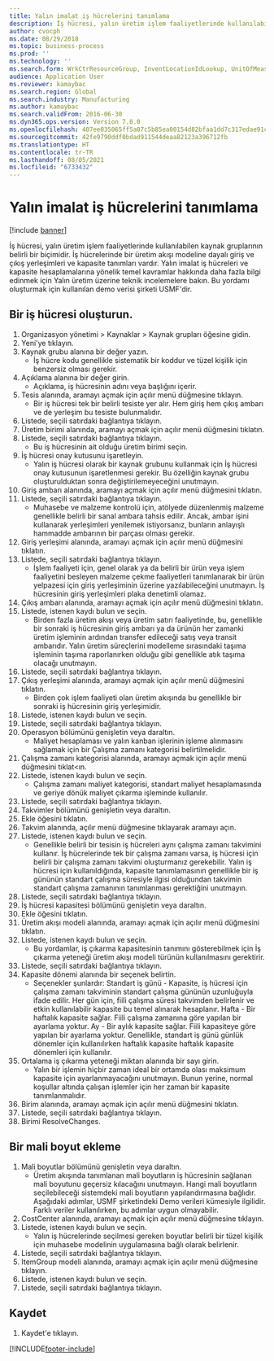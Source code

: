 ```yaml
---
title: Yalın imalat iş hücrelerini tanımlama
description: İş hücresi, yalın üretim işlem faaliyetlerinde kullanılabilen kaynak gruplarının belirli bir biçimidir.
author: cvocph
ms.date: 08/29/2018
ms.topic: business-process
ms.prod: ''
ms.technology: ''
ms.search.form: WrkCtrResourceGroup, InventLocationIdLookup, UnitOfMeasureLookup, DimensionLookup
audience: Application User
ms.reviewer: kamaybac
ms.search.region: Global
ms.search.industry: Manufacturing
ms.author: kamaybac
ms.search.validFrom: 2016-06-30
ms.dyn365.ops.version: Version 7.0.0
ms.openlocfilehash: 407ee035065ff5a07c5b85ea00154d82bfaa1dd7c317edae91c0b20878c10f7b
ms.sourcegitcommit: 42fe9790ddf0bdad911544deaa82123a396712fb
ms.translationtype: HT
ms.contentlocale: tr-TR
ms.lasthandoff: 08/05/2021
ms.locfileid: "6733432"
---
```

# <a name="define-lean-manufacturing-work-cells"></a>Yalın imalat iş hücrelerini tanımlama

[!include [banner](../../includes/banner.md)]

İş hücresi, yalın üretim işlem faaliyetlerinde kullanılabilen kaynak gruplarının belirli bir biçimidir. İş hücrelerinde bir üretim akışı modeline dayalı giriş ve çıkış yerleşimleri ve kapasite tanımları vardır. Yalın imalat iş hücreleri ve kapasite hesaplamalarına yönelik temel kavramlar hakkında daha fazla bilgi edinmek için Yalın üretim üzerine teknik incelemelere bakın. Bu yordamı oluşturmak için kullanılan demo verisi şirketi USMF'dir.


## <a name="create-a-work-cell"></a>Bir iş hücresi oluşturun. 
1. Organizasyon yönetimi > Kaynaklar > Kaynak grupları öğesine gidin.
2. Yeni'ye tıklayın.
3. Kaynak grubu alanına bir değer yazın.
    * İş hücre kodu genellikle sistematik bir koddur ve tüzel kişilik için benzersiz olması gerekir.  
4. Açıklama alanına bir değer girin.
    * Açıklama, iş hücresinin adını veya başlığını içerir.  
5. Tesis alanında, aramayı açmak için açılır menü düğmesine tıklayın.
    * Bir iş hücresi tek bir belirli tesiste yer alır. Hem giriş hem çıkış ambarı ve de yerleşim bu tesiste bulunmalıdır.  
6. Listede, seçili satırdaki bağlantıya tıklayın.
7. Üretim birimi alanında, aramayı açmak için açılır menü düğmesini tıklatın.
8. Listede, seçili satırdaki bağlantıya tıklayın.
    * Bu iş hücresinin ait olduğu üretim birimi seçin.  
9. İş hücresi onay kutusunu işaretleyin.
    * Yalın iş hücresi olarak bir kaynak grubunu kullanmak için İş hücresi onay kutusunun işaretlenmesi gerekir.  Bu özelliğin kaynak grubu oluşturulduktan sonra değiştirilemeyeceğini unutmayın.  
10. Giriş ambarı alanında, aramayı açmak için açılır menü düğmesini tıklatın.
11. Listede, seçili satırdaki bağlantıya tıklayın.
    * Muhasebe ve malzeme kontrolü için, atölyede düzenlenmiş malzeme genellikle belirli bir sanal ambara tahsis edilir. Ancak, ambar işini kullanarak yerleşimleri yenilemek istiyorsanız, bunların anlayışlı hammadde ambarının bir parçası olması gerekir.  
12. Giriş yerleşimi alanında, aramayı açmak için açılır menü düğmesini tıklatın.
13. Listede, seçili satırdaki bağlantıya tıklayın.
    * İşlem faaliyeti için, genel olarak ya da belirli bir ürün veya işlem faaliyetini besleyen malzeme çekme faaliyetleri tanımlanarak bir ürün yelpazesi için giriş yerleşiminin üzerine yazılabileceğini unutmayın. İş hücresinin giriş yerleşimleri plaka denetimli olamaz.  
14. Çıkış ambarı alanında, aramayı açmak için açılır menü düğmesini tıklatın.
15. Listede, istenen kaydı bulun ve seçin.
    * Birden fazla üretim akışı veya üretim satırı faaliyetinde, bu, genellikle bir sonraki iş hücresinin giriş ambarı ya da ürünün her zamanki üretim işleminin ardından transfer edileceği satış veya transit ambarıdır. Yalın üretim süreçlerini modelleme sırasındaki taşıma işleminin taşıma raporlanırken olduğu gibi genellikle atık taşıma olacağı unutmayın.  
16. Listede, seçili satırdaki bağlantıya tıklayın.
17. Çıkış yerleşimi alanında, aramayı açmak için açılır menü düğmesini tıklatın.
    * Birden çok işlem faaliyeti olan üretim akışında bu genellikle bir sonraki iş hücresinin giriş yerleşimidir.  
18. Listede, istenen kaydı bulun ve seçin.
19. Listede, seçili satırdaki bağlantıya tıklayın.
20. Operasyon bölümünü genişletin veya daraltın.
    * Maliyet hesaplaması ve yalın kanban işlerinin işleme alınmasını sağlamak için bir Çalışma zamanı kategorisi belirtilmelidir.  
21. Çalışma zamanı kategorisi alanında, aramayı açmak için açılır menü düğmesini tıklat<ın.
22. Listede, istenen kaydı bulun ve seçin.
    * Çalışma zamanı maliyet kategorisi, standart maliyet hesaplamasında ve geriye dönük maliyet çıkarma işleminde kullanılır.  
23. Listede, seçili satırdaki bağlantıya tıklayın.
24. Takvimler bölümünü genişletin veya daraltın.
25. Ekle öğesini tıklatın.
26. Takvim alanında, açılır menü düğmesine tıklayarak aramayı açın.
27. Listede, istenen kaydı bulun ve seçin.
    * Genellikle belirli bir tesisin iş hücreleri aynı çalışma zamanı takvimini kullanır. İş hücrelerinde tek bir çalışma zamanı varsa, iş hücresi için belirli bir çalışma zamanı takvimi oluşturmanız gerekebilir. Yalın iş hücresi için kullanıldığında, kapasite tanımlamasının genellikle bir iş gününün standart çalışma süresiyle ilgisi olduğundan takvimin standart çalışma zamanının tanımlanması gerektiğini unutmayın.  
28. Listede, seçili satırdaki bağlantıya tıklayın.
29. İş hücresi kapasitesi bölümünü genişletin veya daraltın.
30. Ekle öğesini tıklatın.
31. Üretim akışı modeli alanında, aramayı açmak için açılır menü düğmesini tıklatın.
32. Listede, istenen kaydı bulun ve seçin.
    * Bu yordamlar, iş çıkarma kapasitesinin tanımını gösterebilmek için İş çıkarma yeteneği üretim akışı modeli türünün kullanılmasını gerektirir.  
33. Listede, seçili satırdaki bağlantıya tıklayın.
34. Kapasite dönemi alanında bir seçenek belirtin.
    * Seçenekler şunlardır:   Standart iş günü - Kapasite, iş hücresi için çalışma zamanı takviminin standart çalışma gününün uzunluğuyla ifade edilir. Her gün için, fiili çalışma süresi takvimden belirlenir ve etkin kullanılabilir kapasite bu temel alınarak hesaplanır.   Hafta - Bir haftalık kapasite sağlar. Fiili çalışma zamanına göre yapılan bir ayarlama yoktur.   Ay - Bir aylık kapasite sağlar. Fiili kapasiteye göre yapılan bir ayarlama yoktur.   Genellikle, standart iş günü günlük dönemler için kullanılırken haftalık kapasite haftalık kapasite dönemleri için kullanılır.  
35. Ortalama iş çıkarma yeteneği miktarı alanında bir sayı girin.
    * Yalın bir işlemin hiçbir zaman ideal bir ortamda olası maksimum kapasite için ayarlanmayacağını unutmayın. Bunun yerine, normal koşullar altında çalışan işlemler için her zaman bir kapasite tanımlanmalıdır.  
36. Birim alanında, aramayı açmak için açılır menü düğmesini tıklatın.
37. Listede, seçili satırdaki bağlantıya tıklayın.
38. Birimi ResolveChanges.

## <a name="add-a-financial-dimension"></a>Bir mali boyut ekleme
1. Mali boyutlar bölümünü genişletin veya daraltın.
    * Üretim akışında tanımlanan mali boyutların iş hücresinin sağlanan mali boyutunu geçersiz kılacağını unutmayın.    Hangi mali boyutların seçilebileceği sistemdeki mali boyutların yapılandırmasına bağlıdır. Aşağıdaki adımlar, USMF şirketindeki Demo verileri kümesiyle ilgilidir. Farklı veriler kullanılırken, bu adımlar uygun olmayabilir.  
2. CostCenter alanında, aramayı açmak için açılır menü düğmesine tıklayın.
3. Listede, istenen kaydı bulun ve seçin.
    * Yalın iş hücrelerinde seçilmesi gereken boyutlar belirli bir tüzel kişilik için muhasebe modelinin uygulamasına bağlı olarak belirlenir.  
4. Listede, seçili satırdaki bağlantıya tıklayın.
5. ItemGroup modeli alanında, aramayı açmak için açılır menü düğmesine tıklayın.
6. Listede, istenen kaydı bulun ve seçin.
7. Listede, seçili satırdaki bağlantıya tıklayın.

## <a name="save"></a>Kaydet
1. Kaydet'e tıklayın.



[!INCLUDE[footer-include](../../../includes/footer-banner.md)]